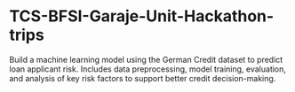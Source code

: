 # TCS-BFSI-Garaje-Unit-Hackathon-trips
Build a machine learning model using the German Credit dataset to predict loan applicant risk. Includes data preprocessing, model training, evaluation, and analysis of key risk factors to support better credit decision-making.
